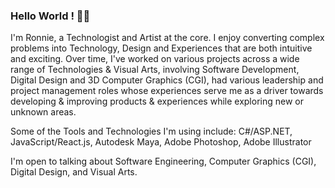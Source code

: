 ### Hello World ! 👋🏽
I'm Ronnie, a Technologist and Artist at the core. I enjoy converting complex problems into Technology, Design and Experiences that are both intuitive and exciting. Over time, I've worked on various projects across a wide range of Technologies & Visual Arts, involving Software Development, Digital Design and 3D Computer Graphics (CGI), had various leadership and project management roles whose experiences serve me as a driver towards developing & improving products & experiences while exploring new or unknown areas.

Some of the Tools and Technologies I'm using include: C#/ASP.NET, JavaScript/React.js, Autodesk Maya, Adobe Photoshop, Adobe Illustrator

I'm open to talking about Software Engineering, Computer Graphics (CGI), Digital Design, and Visual Arts.
